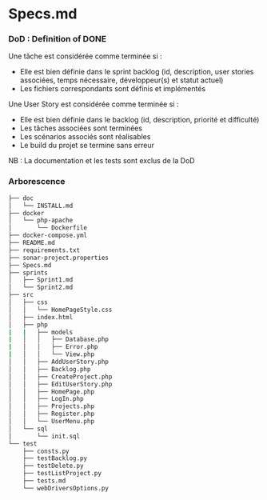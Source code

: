 # Specs.md

### DoD : Definition of DONE

Une tâche est considérée comme terminée si :
- Elle est bien définie dans le sprint backlog (id, description, user stories associées, temps nécessaire, développeur(s) et statut actuel)
- Les fichiers correspondants sont définis et implémentés

Une User Story est considérée comme terminée si :
- Elle est bien définie dans le backlog (id, description, priorité et difficulté)
- Les tâches associées sont terminées
- Les scénarios associés sont réalisables
- Le build du projet se termine sans erreur

NB : La documentation et les tests sont exclus de la DoD

### Arborescence

```bash
├── doc
│   └── INSTALL.md
├── docker
│   └── php-apache
│       └── Dockerfile
├── docker-compose.yml
├── README.md
├── requirements.txt
├── sonar-project.properties
├── Specs.md
├── sprints
│   ├── Sprint1.md
│   └── Sprint2.md
├── src
│   ├── css
│   │   └── HomePageStyle.css
│   ├── index.html
│   ├── php
|   |   ├── models
|   │   │   ├── Database.php
|   │   │   ├── Error.php
|   │   │   └── View.php
│   │   ├── AddUserStory.php
│   │   ├── Backlog.php
│   │   ├── CreateProject.php
│   │   ├── EditUserStory.php
│   │   ├── HomePage.php
│   │   ├── LogIn.php
│   │   ├── Projects.php
│   │   ├── Register.php
│   │   └── UserMenu.php
│   └── sql
│       └── init.sql
└── test
    ├── consts.py
    ├── testBacklog.py
    ├── testDelete.py
    ├── testListProject.py
    ├── tests.md
    └── webDriversOptions.py
```
